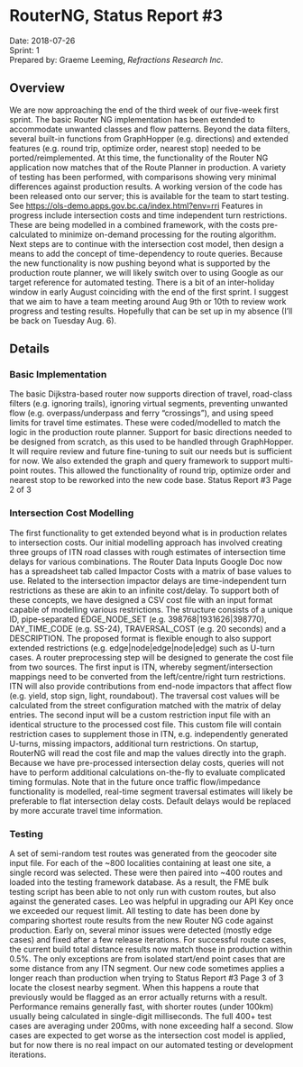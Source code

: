 # RouterNG, Status Report #3
Date: 2018-07-26<br>
Sprint: 1<br>
Prepared by: Graeme Leeming, *Refractions Research Inc.*
## Overview
We are now approaching the end of the third week of our five-week first sprint. The basic Router NG implementation has been extended to accommodate unwanted classes and flow patterns. Beyond the data filters, several built-in functions from GraphHopper (e.g. directions) and extended features (e.g. round trip, optimize order, nearest stop) needed to be ported/reimplemented. At this time, the functionality of the Router NG application now matches that of the Route Planner in production.
A variety of testing has been performed, with comparisons showing very minimal differences against production results. A working version of the code has been released onto our server; this is available for the team to start testing. See https://ols-demo.apps.gov.bc.ca/index.html?env=rri
Features in progress include intersection costs and time independent turn restrictions. These are being modelled in a combined framework, with the costs pre-calculated to minimize on-demand processing for the routing algorithm. Next steps are to continue with the intersection cost model, then design a means to add the concept of time-dependency to route queries. Because the new functionality is now pushing beyond what is supported by the production route planner, we will likely switch over to using Google as our target reference for automated testing.
There is a bit of an inter-holiday window in early August coinciding with the end of the first sprint. I suggest that we aim to have a team meeting around Aug 9th or 10th to review work progress and testing results. Hopefully that can be set up in my absence (I’ll be back on Tuesday Aug. 6).
## Details
### Basic Implementation
The basic Dijkstra-based router now supports direction of travel, road-class filters (e.g. ignoring trails), ignoring virtual segments, preventing unwanted flow (e.g. overpass/underpass and ferry “crossings”), and using speed limits for travel time estimates. These were coded/modelled to match the logic in the production route planner.
Support for basic directions needed to be designed from scratch, as this used to be handled through GraphHopper. It will require review and future fine-tuning to suit our needs but is sufficient for now. We also extended the graph and query framework to support multi-point routes. This allowed the functionality of round trip, optimize order and nearest stop to be reworked into the new code base.
Status Report #3 Page 2 of 3
### Intersection Cost Modelling
The first functionality to get extended beyond what is in production relates to
intersection costs. Our initial modelling approach has involved creating three
groups of ITN road classes with rough estimates of intersection time delays
for various combinations. The Router Data Inputs Google Doc now has a
spreadsheet tab called Impactor Costs with a matrix of base values to use.
Related to the intersection impactor delays are time-independent turn
restrictions as these are akin to an infinite cost/delay. To support both of
these concepts, we have designed a CSV cost file with an input format
capable of modelling various restrictions. The structure consists of a unique
ID, pipe-separated EDGE_NODE_SET (e.g. 398768|1931626|398770),
DAY_TIME_CODE (e.g. SS-24), TRAVERSAL_COST (e.g. 20 seconds) and a
DESCRIPTION. The proposed format is flexible enough to also support
extended restrictions (e.g. edge|node|edge|node|edge) such as U-turn
cases.
A router preprocessing step will be designed to generate the cost file from
two sources. The first input is ITN, whereby segment/intersection mappings
need to be converted from the left/centre/right turn restrictions. ITN will
also provide contributions from end-node impactors that affect flow (e.g.
yield, stop sign, light, roundabout). The traversal cost values will be
calculated from the street configuration matched with the matrix of delay
entries. The second input will be a custom restriction input file with an
identical structure to the processed cost file. This custom file will contain
restriction cases to supplement those in ITN, e.g. independently generated
U-turns, missing impactors, additional turn restrictions.
On startup, RouterNG will read the cost file and map the values directly into
the graph. Because we have pre-processed intersection delay costs, queries
will not have to perform additional calculations on-the-fly to evaluate
complicated timing formulas. Note that in the future once traffic
flow/impedance functionality is modelled, real-time segment traversal
estimates will likely be preferable to flat intersection delay costs. Default
delays would be replaced by more accurate travel time information.
### Testing
A set of semi-random test routes was generated from the geocoder site input
file. For each of the ~800 localities containing at least one site, a single
record was selected. These were then paired into ~400 routes and loaded
into the testing framework database. As a result, the FME bulk testing script
has been able to not only run with custom routes, but also against the
generated cases. Leo was helpful in upgrading our API Key once we
exceeded our request limit.
All testing to date has been done by comparing shortest route results from
the new Router NG code against production. Early on, several minor issues
were detected (mostly edge cases) and fixed after a few release iterations.
For successful route cases, the current build total distance results now match
those in production within 0.5%. The only exceptions are from isolated
start/end point cases that are some distance from any ITN segment. Our
new code sometimes applies a longer reach than production when trying to
Status Report #3 Page 3 of 3
locate the closest nearby segment. When this happens a route that
previously would be flagged as an error actually returns with a result.
Performance remains generally fast, with shorter routes (under 100km)
usually being calculated in single-digit milliseconds. The full 400+ test cases
are averaging under 200ms, with none exceeding half a second. Slow cases
are expected to get worse as the intersection cost model is applied, but for
now there is no real impact on our automated testing or development
iterations.
